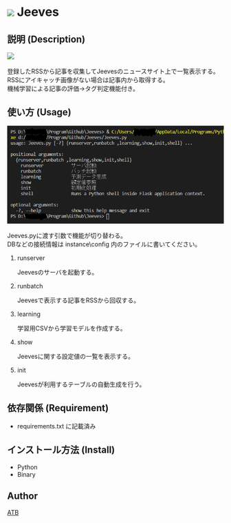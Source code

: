 # <img src="https://raw.githubusercontent.com/ATB-K/Jeeves/master/app/static/images/Jeeves.ico" width="30"> Jeeves

## 説明 (Description)
<img src="https://raw.githubusercontent.com/ATB-K/Jeeves/doc/image/Jeeves.gif">

登録したRSSから記事を収集してJeevesのニュースサイト上で一覧表示する。<br>
RSSにアイキャッチ画像がない場合は記事内から取得する。<br>
機械学習による記事の評価→タグ判定機能付き。

## 使い方 (Usage)

<img src="https://raw.githubusercontent.com/ATB-K/Jeeves/doc/image/cmd.png">

Jeeves.pyに渡す引数で機能が切り替わる。<br>
DBなどの接続情報は instance\config 内のファイルに書いてください。

1. runserver

    Jeevesのサーバを起動する。

2. runbatch

    Jeevesで表示する記事をRSSから回収する。

3. learning

    学習用CSVから学習モデルを作成する。

4. show

    Jeevesに関する設定値の一覧を表示する。

5. init

    Jeevesが利用するテーブルの自動生成を行う。

## 依存関係 (Requirement)

- requirements.txt に記載済み

## インストール方法 (Install)

- Python
- Binary

## Author

[ATB](https://github.com/ATB-K)
